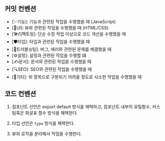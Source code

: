 ## 커밋 컨벤션

- [✨기능]: 기능과 관련된 작업을 수행했을 때 (JavaScript)
- [🎨UI]: 뷰와 관련된 작업을 수행했을 때 (HTML/CSS)
- [🛠️리팩토링]: 단순 수정 작업 이상으로 코드 개선을 수행했을 때
- [🛡️타입]: 타입과 관련된 작업을 수행했을 때
- [🔫트러블슈팅]: 버그, 에러와 관련된 문제를 해결했을 때
- [⚙️설정]: 설정과 관련된 작업을 수행할 떄
- [✍️문서]: 문서와 관련된 작업을 수행했을 때
- [🔍SEO]: SEO와 관련된 작업을 수행했을 때
- [🎸기타]: 위 항목으로 구분되기 어려울 정도로 사소한 작업을 수행했을 때

## 코드 컨벤션

1. 컴포넌트 선언은 export default 방식을 채택하고, 컴포넌트 내부의 유틸함수, 커스텀훅은 화살표 함수 방식을 채택한다.

2. 타입 선언은 `type` 방식을 채택한다.

3. 뷰와 로직을 분리해서 작업을 수행한다.
